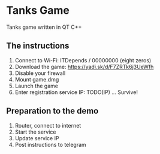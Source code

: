 Tanks Game
====

Tanks game written in QT C++


## The instructions

1. Connect to Wi-Fi: ITDepends / 00000000 (eight zeros)
2. Download the game: https://yadi.sk/d/F7ZRTk6j3UeWfh
3. Disable your firewall
4. Mount game.dmg
5. Launch the game
6. Enter registration service IP: TODO(IP)
...
Survive!


## Preparation to the demo

1. Router, connect to internet
2. Start the service
3. Update service IP
4. Post instructions to telegram
